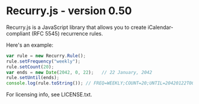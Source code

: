 # Recurry.js - version 0.50 #

Recurry.js is a JavaScript library that allows you to create iCalendar-compliant (RFC 5545) recurrence rules.

Here's an example:

```javascript
var rule = new Recurry.Rule();
rule.setFrequency("weekly");
rule.setCount(20);
var ends = new Date(2042, 0, 22);	// 22 January, 2042
rule.setUntil(ends);
console.log(rule.toString()); // FREQ=WEEKLY;COUNT=20;UNTIL=20420122T000000Z
```

For licensing info, see LICENSE.txt.